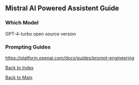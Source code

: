 ## Mistral AI Powered Assistent Guide

### Which Model

GPT-4-turbo open source version

### Prompting Guides

https://platform.openai.com/docs/guides/prompt-engineering


[Back to Index](../README.md)

[Back to Main](../../README.md)
